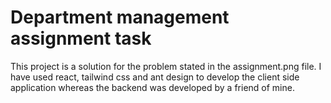 # Department management assignment task

This project is a solution for the problem stated in the assignment.png file. I have used react, tailwind css and ant design to develop the client side 
application whereas the backend was developed by a friend of mine.


